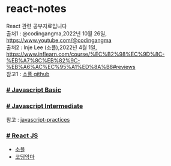 # react-notes   
React 관련 공부자료입니다   
출처1 : @codingangma,2022년 10월 26일, https://www.youtube.com/@codingangma   
출처2 : Inje Lee (소플),2022년 4월 1일,   
https://www.inflearn.com/course/%EC%B2%98%EC%9D%8C-%EB%A7%8C%EB%82%9C-%EB%A6%AC%EC%95%A1%ED%8A%B8#reviews    
참고1 : [소플 github](https://github.com/soaple/first-met-react-practice)

###  [# Javascript Basic](https://github.com/Son-Sumin/react-notes/tree/main/Javascript%20Basic)

### [# Javascript Intermediate](https://github.com/Son-Sumin/react-notes/tree/main/Javascript%20Intermediate)
참고 : [javascript-practices](https://github.com/Son-Sumin/frontend-dev-basics/tree/master/javascript-practices)   

### [# React JS](https://github.com/Son-Sumin/react-notes/tree/main/React%20JS)   
- [소플](https://github.com/Son-Sumin/react-notes/tree/main/React%20JS/%EC%86%8C%ED%94%8C)   
- [코딩앙마](https://github.com/Son-Sumin/react-notes/tree/main/React%20JS/%EC%BD%94%EB%94%A9%EC%95%99%EB%A7%88)
